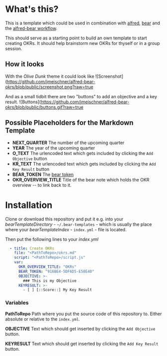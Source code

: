 # What's this?
This is a template which could be used in combination with [alfred](https://www.alfredapp.com), [bear](https://bear.app) and the [alfred-bear workflow](https://github.com/jmeischner/alfred-bear).

This should serve as a starting point to build an own template to start creating OKRs. It should help brainstorm new OKRs for thyself or in a group session.

## How it looks
With the *Olive Dunk* theme it could look like
![Screenshot](https://github.com/jmeischner/alfred-bear-okrs/blob/public/screenshot.png?raw=true

And as a small tidbit there are two "buttons" to add an objective and a key result.
![Buttons](https://github.com/jmeischner/alfred-bear-okrs/blob/public/buttons.gif?raw=true

## Possible Placeholders for the Markdown Template
- **NEXT_QUARTER**
  The number of the upcoming quarter
- **YEAR**
  The year of the upcoming quarter
- **O_TEXT**
  The urlencoded text which gets included by clicking the `Add Objective` button
- **KR_TEXT**
  The urlencoded text which gets included by clicking the `Add Key Result` button
- **BEAR_TOKEN**
  The [bear token](https://bear.app/faq/X-callback-url%20Scheme%20documentation/#token-generation)
- **OKR_OVERVIEW_TITLE**
  Title of the bear note which holds the OKR overview -- to link back to it.

# Installation
Clone or download this repository and put it e.g. into your *bearTemplateDirectory* - `~/.bear-templates` - which is usually the place where your *bearTemplateIndex* - `index.yml` - file is located.

Then put the following lines to your *index.yml*

```yml
  - title: Create OKRs
    file: "<PathToRepo>/okrs.md"
    script: "<PathToRepo>/script.js"
    var:
      OKR_OVERVIEW_TITLE: "OKRs"
      BEAR_TOKEN: "916BE4-5DF6D5-E58E40"
      OBJECTIVE: >-
        ### This is my Objective
      KEYRESULT: >-
        - [ ] [::Score::] My Key Result
```

### Variables
**PathToRepo**
Path where you put the source code of this repository to. Either absolute or relative to the `index.yml`.

**OBJECTIVE**
Text which should get inserted by clicking the `Add Objective` button.

**KEYRESULT**
Text which should get inserted by clicking the `Add Key Result` button.
